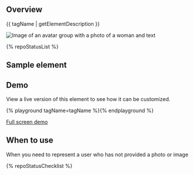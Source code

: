 ## Overview

{{ tagName | getElementDescription }}

<uxdot-example width-adjustment="293px">
  <img src="{{ './avatar-sample.png' | url }}" alt="Image of an avatar group with a photo of a woman and text">
</uxdot-example>

{% repoStatusList %}


## Sample element

<rh-avatar></rh-avatar>


## Demo

View a live version of this element to see how it can be customized.

{% playground tagName=tagName %}{% endplayground %}

<rh-cta><a href="{{ './demo/' | url }}">Full screen demo</a></rh-cta>


## When to use

When you need to represent a user who has not provided a photo or image

{% repoStatusChecklist %}


